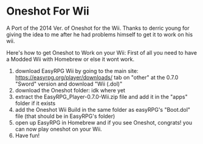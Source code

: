 # Oneshot For Wii
A Port of the 2014 Ver. of Oneshot for the Wii. Thanks to derric young for giving the idea to me after he had problems himself to get it to work on his wii.

Here's how to get Oneshot to Work on your Wii: First of all you need to have a Modded Wii with Homebrew or else it wont work.

1. download EasyRPG Wii by going to the main site: https://easyrpg.org/player/downloads/ tab on "other" at the 0.7.0 "Sword" version and download "Wii (.dol)"
2. download the Oneshot folder: idk where yet
3. extract the EasyRPG_Player-0.7.0-Wii.zip file and add it in the "apps" folder if it exists
4. add the Oneshot Wii Build in the same folder as easyRPG's "Boot.dol" file (that should be in EasyRPG's folder)
5. open up EasyRPG in Homebrew and if you see Oneshot, congrats! you can now play oneshot on your Wii.
6. Have fun!
